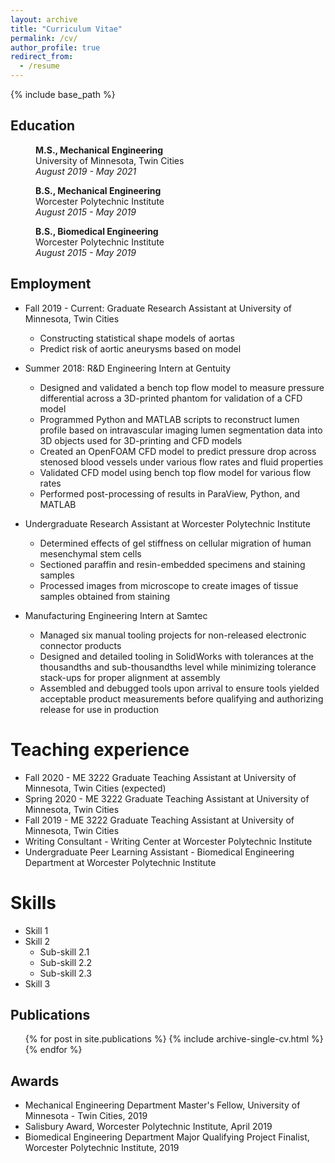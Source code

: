 ```yaml
---
layout: archive
title: "Curriculum Vitae"
permalink: /cv/
author_profile: true
redirect_from:
  - /resume
---
```


{% include base_path %}

## Education

<p style="margin-left: 40px"><b>M.S., Mechanical Engineering</b>
<br>University of Minnesota, Twin Cities
<br><i>August 2019 - May 2021</i></p>

<p style="margin-left: 40px"><b>B.S., Mechanical Engineering</b>
<br>Worcester Polytechnic Institute
<br><i>August 2015 - May 2019</i></p>

<p style="margin-left: 40px"><b>B.S., Biomedical Engineering</b>
<br>Worcester Polytechnic Institute
<br><i>August 2015 - May 2019</i></p>

## Employment

* Fall 2019 - Current: Graduate Research Assistant at University of Minnesota, Twin Cities
  * Constructing statistical shape models of aortas
  * Predict risk of aortic aneurysms based on model

* Summer 2018: R&D Engineering Intern at Gentuity
  * Designed and validated a bench top flow model to measure pressure differential across a 3D-printed phantom for validation of a CFD model
  * Programmed Python and MATLAB scripts to reconstruct lumen profile based on intravascular imaging lumen segmentation data into 3D objects used for 3D-printing and CFD models
  * Created an OpenFOAM CFD model to predict pressure drop across stenosed blood vessels under various flow rates and fluid properties
  * Validated CFD model using bench top flow model for various flow rates
  * Performed post-processing of results in ParaView, Python, and MATLAB
  
* Undergraduate Research Assistant at Worcester Polytechnic Institute
  * Determined effects of gel stiffness on cellular migration of human mesenchymal stem cells
  * Sectioned paraffin and resin-embedded specimens and staining samples
  * Processed images from microscope to create images of tissue samples obtained from staining

* Manufacturing Engineering Intern at Samtec
  * Managed six manual tooling projects for non-released electronic connector products
  * Designed and detailed tooling in SolidWorks with tolerances at the thousandths and sub-thousandths level while minimizing tolerance stack-ups for proper alignment at assembly
  * Assembled and debugged tools upon arrival to ensure tools yielded acceptable product measurements before qualifying and authorizing release for use in production

Teaching experience
======
* Fall 2020 - ME 3222 Graduate Teaching Assistant at University of Minnesota, Twin Cities (expected)
* Spring 2020 - ME 3222 Graduate Teaching Assistant at University of Minnesota, Twin Cities
* Fall 2019 - ME 3222 Graduate Teaching Assistant at University of Minnesota, Twin Cities
* Writing Consultant - Writing Center at Worcester Polytechnic Institute
* Undergraduate Peer Learning Assistant - Biomedical Engineering Department at Worcester Polytechnic Institute

Skills
======
* Skill 1
* Skill 2
  * Sub-skill 2.1
  * Sub-skill 2.2
  * Sub-skill 2.3
* Skill 3

## Publications

  <ul>{% for post in site.publications %}
    {% include archive-single-cv.html %}
  {% endfor %}</ul>
 
## Awards

* Mechanical Engineering Department Master's Fellow, University of Minnesota - Twin Cities, 2019
* Salisbury Award, Worcester Polytechnic Institute, April 2019
* Biomedical Engineering Department Major Qualifying Project Finalist, Worcester Polytechnic Institute, 2019
